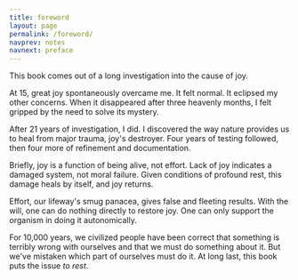 ```yaml
---
title: foreword
layout: page
permalink: /foreword/
navprev: notes
navnext: preface
---
```


This book comes out of a long investigation into the cause of joy. 

At 15, great joy spontaneously overcame me. It felt normal. It eclipsed my other concerns. When it disappeared after three heavenly months, I felt gripped by the need to solve its mystery.

After 21 years of investigation, I did. I discovered the way nature provides us to heal from major trauma, joy's destroyer. Four years of testing followed, then four more of refinement and documentation.

Briefly, joy is a function of being alive, not effort. Lack of joy indicates a damaged system, not moral failure. Given conditions of profound rest, this damage heals by itself, and joy returns.

Effort, our lifeway's smug panacea, gives false and fleeting results. With the will, one can do nothing directly to restore joy. One can only support the organism in doing it autonomically.

For 10,000 years, we civilized people have been correct that something is terribly wrong with ourselves and that we must do something about it. But we've mistaken which part of ourselves must do it. At long last, this book puts the issue _to rest_.



